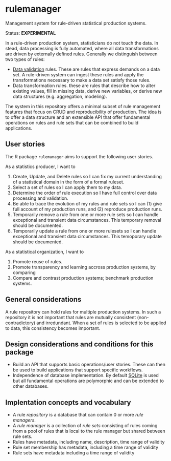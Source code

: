 # rulemanager

Management system for rule-driven statistical production systems. 

Status: **EXPERIMENTAL**


In a rule-driven production system, statisticians do not touch the data. In
stead, data processing is fully automated, where all data transformations are
driven by externally defined rules. Generally we distinguish between two types
of rules:

- [Data validation](https://arxiv.org/abs/2012.12028) rules. These are rules that
  express demands on a data set. A rule-driven system can ingest these rules and
  apply the transformations necessary to make a data set satisfy those rules.
- Data transformation rules. these are rules that describe how to alter existing values,
  fill in missing data, derive new variables, or derive new data structures (e.g.
  aggregation, modeling).

The system in this repository offers a minimal subset of rule management
features that focus on CRUD and reproducibility of production. The idea is to
offer a data structure and an extensible API that offer fundamental operations
on rules and rule sets that can be combined to build applications.

## User stories

The R package `rulemanager` aims to support the following user stories.

As a statistics producer, I want to 

1. Create, Update, and Delete rules so I can fix my current understanding
   of a statistical domain in the form of a formal ruleset.
2. Select a set of rules so I can apply them to my data.
3. Determine the order of rule execution so I have full control over
   data processing and validation.
4. Be able to trace the evolution of my rules and rule sets so I can (1) give full account
   of my production runs, and (2) reproduce production runs.
5. Temporarily remove a rule from one or more rule sets so I can handle exceptional and transient
   data circumstances. This temporary removal should be documented.
6. Temporarily update a rule from one or more rulesets so I can handle exceptional and transient
   data circumstances. This temoporary update should be documented.

As a statistical organization, I want to

1. Promote reuse of rules.
2. Promote transparency and learning accross production systems, by
   comparing
3. Compare and contrast production systems; benchmark production systems.

## General considerations

A rule repository can hold rules for multiple production systems. In such a
repository it is not important that rules are mutually consistent
(non-contradictory) and irredundant. When a set of rules is selected to
be applied to data, this consistency becomes important.


## Design considerations and conditions for this package

- Build an API that supports basic operations/user stories. These can then
  be used to build applications that support specific workflows.
- Independence of database implementation. By default [SQLite](https://sqlite.org) is used
  but all fundamental operations are polymorphic and can be extended to other databases.


## Implentation concepts and vocabulary

- A rule _repository_ is a database that can contain 0 or more _rule managers_.
- A _rule manager_ is a collection of _rule sets_ consisting of rules coming
  from a pool of rules that is local to the rule manager but shared between rule sets.
- Rules have metadata, including name, description, time range of validity
- Rule set membership has metadata, including a time range of validity
- Rule sets have metadata including a time range of validity





